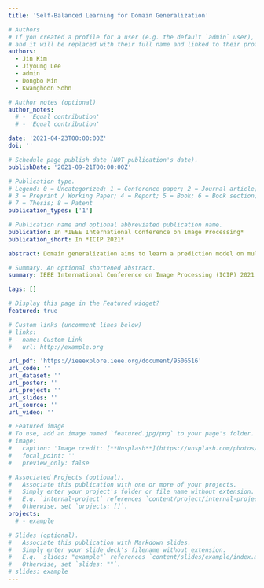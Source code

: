```yaml
---
title: 'Self-Balanced Learning for Domain Generalization'

# Authors
# If you created a profile for a user (e.g. the default `admin` user), write the username (folder name) here
# and it will be replaced with their full name and linked to their profile.
authors:
  - Jin Kim
  - Jiyoung Lee
  - admin
  - Dongbo Min
  - Kwanghoon Sohn

# Author notes (optional)
author_notes:
  # - 'Equal contribution'
  # - 'Equal contribution'

date: '2021-04-23T00:00:00Z'
doi: ''

# Schedule page publish date (NOT publication's date).
publishDate: '2021-09-21T00:00:00Z'

# Publication type.
# Legend: 0 = Uncategorized; 1 = Conference paper; 2 = Journal article;
# 3 = Preprint / Working Paper; 4 = Report; 5 = Book; 6 = Book section;
# 7 = Thesis; 8 = Patent
publication_types: ['1']

# Publication name and optional abbreviated publication name.
publication: In *IEEE International Conference on Image Processing*
publication_short: In *ICIP 2021*

abstract: Domain generalization aims to learn a prediction model on multi-domain source data such that the model can generalize to a target domain with unknown statistics. Most existing approaches have been developed under the assumption that the source data is well-balanced in terms of both domain and class. However, real-world training data collected with different composition biases often exhibits severe distribution gaps for domain and class, leading to substantial performance degradation. In this paper, we propose a self-balanced domain generalization framework that adaptively learns the weights of losses to alleviate the bias caused by different distributions of the multi-domain source data. The self-balanced scheme is based on an auxiliary reweighting network that iteratively updates the weight of loss conditioned on the domain and class information by leveraging balanced meta data. Experimental results demonstrate the effectiveness of our method overwhelming state-of-the-art works for domain generalization.

# Summary. An optional shortened abstract.
summary: IEEE International Conference on Image Processing (ICIP) 2021

tags: []

# Display this page in the Featured widget?
featured: true

# Custom links (uncomment lines below)
# links:
# - name: Custom Link
#   url: http://example.org

url_pdf: 'https://ieeexplore.ieee.org/document/9506516'
url_code: ''
url_dataset: ''
url_poster: ''
url_project: ''
url_slides: ''
url_source: ''
url_video: ''

# Featured image
# To use, add an image named `featured.jpg/png` to your page's folder.
# image:
#   caption: 'Image credit: [**Unsplash**](https://unsplash.com/photos/pLCdAaMFLTE)'
#   focal_point: ''
#   preview_only: false

# Associated Projects (optional).
#   Associate this publication with one or more of your projects.
#   Simply enter your project's folder or file name without extension.
#   E.g. `internal-project` references `content/project/internal-project/index.md`.
#   Otherwise, set `projects: []`.
projects:
  # - example

# Slides (optional).
#   Associate this publication with Markdown slides.
#   Simply enter your slide deck's filename without extension.
#   E.g. `slides: "example"` references `content/slides/example/index.md`.
#   Otherwise, set `slides: ""`.
# slides: example
---
```


<!-- {{% callout note %}}
Click the _Cite_ button above to demo the feature to enable visitors to import publication metadata into their reference management software.
{{% /callout %}} -->

<!-- {{% callout note %}}
Create your slides in Markdown - click the _Slides_ button to check out the example.
{{% /callout %}} -->

<!-- Supplementary notes can be added here, including [code, math, and images](https://wowchemy.com/docs/writing-markdown-latex/). -->
